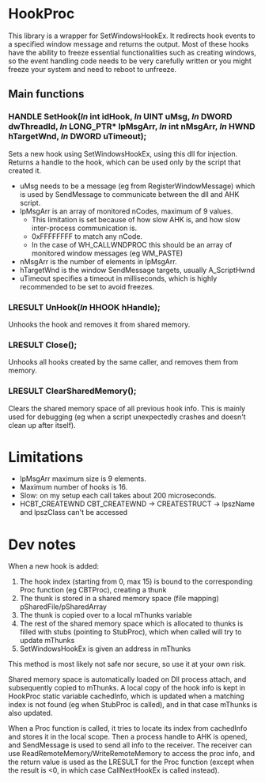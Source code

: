 # HookProc
This library is a wrapper for SetWindowsHookEx. It redirects hook events to a specified window message and returns the output. 
Most of these hooks have the ability to freeze essential functionalities such as creating windows, so the event handling code needs to be very carefully written or you might freeze your system and need to reboot to unfreeze.

## Main functions
### HANDLE SetHook(_In_ int idHook, _In_ UINT uMsg, _In_ DWORD dwThreadId, _In_ LONG_PTR* lpMsgArr, _In_ int nMsgArr, _In_ HWND hTargetWnd, _In_ DWORD uTimeout);
Sets a new hook using SetWindowsHookEx, using this dll for injection. Returns a handle to the hook, which can be used only by the script that created it.
- uMsg needs to be a message (eg from RegisterWindowMessage) which is used by SendMessage to communicate between the dll and AHK script.
- lpMsgArr is an array of monitored nCodes, maximum of 9 values. 
	- This limitation is set because of how slow AHK is, and how slow inter-process communication is.
	- 0xFFFFFFFF to match any nCode.
	- In the case of WH_CALLWNDPROC this should be an array of monitored window messages (eg WM_PASTE)
- nMsgArr is the number of elements in lpMsgArr.
- hTargetWnd is the window SendMessage targets, usually A_ScriptHwnd
- uTimeout specifies a timeout in milliseconds, which is highly recommended to be set to avoid freezes.

### LRESULT UnHook(_In_ HHOOK hHandle);
Unhooks the hook and removes it from shared memory.

### LRESULT Close();
Unhooks all hooks created by the same caller, and removes them from memory.

### LRESULT ClearSharedMemory();
Clears the shared memory space of all previous hook info. This is mainly used for debugging (eg when a script unexpectedly crashes and doesn't clean up after itself).

# Limitations
* lpMsgArr maximum size is 9 elements.
* Maximum number of hooks is 16.
* Slow: on my setup each call takes about 200 microseconds.
* HCBT_CREATEWND CBT_CREATEWND -> CREATESTRUCT -> lpszName and lpszClass can't be accessed

# Dev notes
When a new hook is added:
1. The hook index (starting from 0, max 15) is bound to the corresponding Proc function (eg CBTProc), creating a thunk
2. The thunk is stored in a shared memory space (file mapping) pSharedFile/pSharedArray
3. The thunk is copied over to a local mThunks variable
4. The rest of the shared memory space which is allocated to thunks is filled with stubs (pointing to StubProc), which when called will try to update mThunks
5. SetWindowsHookEx is given an address in mThunks

This method is most likely not safe nor secure, so use it at your own risk.

Shared memory space is automatically loaded on Dll process attach, and subsequently copied to mThunks. A local copy of the hook info is kept in HookProc static variable cachedInfo, which is updated when a matching index is not found (eg when StubProc is called), and in that case mThunks is also updated.

When a Proc function is called, it tries to locate its index from cachedInfo and stores it in the local scope. Then a process handle to AHK is opened, and SendMessage is used to send all info to the receiver. The receiver can use ReadRemoteMemory/WriteRemoteMemory to access the proc info, and the return value is used as the LRESULT for the Proc function (except when the result is <0, in which case CallNextHookEx is called instead).
